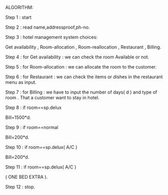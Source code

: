 ALGORITHM:

Step 1 : start

Step 2 : read name,addressproof,ph-no.

Step 3 : hotel management system choices:

 Get availability , Room-allocation , Room-reallocation , Restaurant , Billing.
 
Step 4 : for Get availability : we can check the room Available or not.

Step 5 : for Room-allocation : we can allocate the room to the customer.

Step 6 : for Restaurant : we can check the items or dishes in the restaurant menu as input.

Step 7 : for Billing : we have to input the number of days( d ) and type of room . That a
 customer want to stay in hotel.
 
Step 8 : if room==sp.delux

 Bill=1500*d.
 
Step 9 : if room==normal

 Bill=200*d.
 
Step 10 : if room==sp.delux( A/C )

 Bill=200*d.
 
Step 11 : if room==sp.delux( A/C )

 ( ONE BED EXTRA ).
 
Step 12 : stop.
